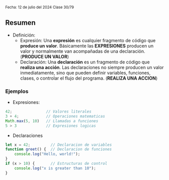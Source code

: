 <sub> Fecha: 12 de julio del 2024 </sub>
<sub> Clase 30/79 </sub>
## Resumen

- Definición: 
	- Expresión: Una **expresión** es cualquier fragmento de código que **produce un valor**. Básicamente las **EXPRESIONES** producen un valor y normalmente van acompañadas de una declaración. (**PRODUCE UN VALOR**)
	- Declaración: Una **declaración** es un fragmento de código que **realiza una acción**. Las declaraciones no siempre producen un valor inmediatamente, sino que pueden definir variables, funciones, clases, o controlar el flujo del programa. (**REALIZA UNA ACCION**)

### Ejemplos

- Expresiones:

```JavaScript
42;               // Valores literales
3 + 4;            // Operaciones matematicas
Math.max(5, 10)   // Llamadas a funciones
5 > 3             // Expresiones logicas
```

- Declaraciones

```JavaScript
let x = 42;         // Declaracion de variables
function greet() {  // Declaracion de funciones
	console.log("Hello, world!"); 
}
if (x > 10) {       // Estructuras de control
	console.log("x is greater than 10");
}
```
